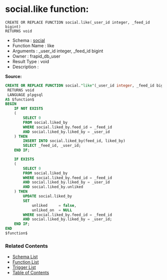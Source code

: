 # social.like function:

```plpgsql
CREATE OR REPLACE FUNCTION social.like(_user_id integer, _feed_id bigint)
RETURNS void
```
* Schema : [social](../../schemas/social.md)
* Function Name : like
* Arguments : _user_id integer, _feed_id bigint
* Owner : frapid_db_user
* Result Type : void
* Description : 


**Source:**
```sql
CREATE OR REPLACE FUNCTION social."like"(_user_id integer, _feed_id bigint)
 RETURNS void
 LANGUAGE plpgsql
AS $function$
BEGIN
    IF NOT EXISTS
    (
        SELECT 0 
        FROM social.liked_by
        WHERE social.liked_by.feed_id = _feed_id
        AND social.liked_by.liked_by = _user_id
    ) THEN
        INSERT INTO social.liked_by(feed_id, liked_by)
        SELECT _feed_id, _user_id;
    END IF;

    IF EXISTS
    (
        SELECT 0 
        FROM social.liked_by
        WHERE social.liked_by.feed_id = _feed_id
        AND social.liked_by.liked_by = _user_id
        AND social.liked_by.unliked
    ) THEN
        UPDATE social.liked_by
        SET
            unliked     = false,
            unliked_on  = NULL
        WHERE social.liked_by.feed_id = _feed_id
        AND social.liked_by.liked_by = _user_id;
    END IF;
END
$function$

```

### Related Contents
* [Schema List](../../schemas.md)
* [Function List](../../functions.md)
* [Trigger List](../../triggers.md)
* [Table of Contents](../../README.md)

